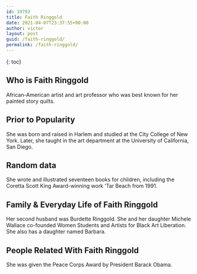 ```yaml
---
id: 19793
title: Faith Ringgold
date: 2021-04-07T23:37:55+00:00
author: victor
layout: post
guid: /faith-ringgold/
permalink: /faith-ringgold/
---
```



{: toc}


## Who is Faith Ringgold



African-American artist and art professor who was best known for her painted story quilts.

                
                
                
## Prior to Popularity



She was born and raised in Harlem and studied at the City College of New York. Later, she taught in the art department at the University of California, San Diego.

                
                
                
## Random data



She wrote and illustrated seventeen books for children, including the Coretta Scott King Award-winning work &#8216;Tar Beach from 1991.

                
                
                
## Family & Everyday Life of Faith Ringgold



Her second husband was Burdette Ringgold. She and her daughter Michele Wallace co-founded Women Students and Artists for Black Art Liberation. She also has a daughter named Barbara.

                
                
                
## People Related With Faith Ringgold



She was given the Peace Corps Award by President Barack Obama.

                
              
            
          
          
          